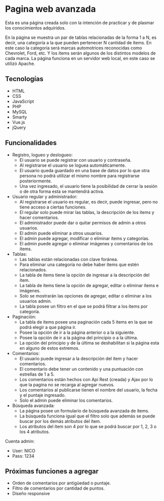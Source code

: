 # Pagina web avanzada
Esta es una página creada solo con la intención de practicar y de plasmar los conocimientos adquiridos.

En la página se muestra un par de tablas relacionadas de la forma 1 a N, es decir, una categoría
a la que pueden pertenecer N cantidad de ítems. En este caso la categoría será marcas automotrices reconocidas
como Chevrolet, Ford, etc. Y los ítems serán algunos de los distintos modelos de cada marca.
La página funciona en un servidor web local, en este caso se utilizó Apache.

## Tecnologías
- HTML      
- CSS       
- JavaScript
- PHP
- MySQL
- Smarty
- Vue.js
- jQuery

## Funcionalidades
- Registro, logueo y deslogueo:
  - El usuario se puede registrar con usuario y contraseña. 
  - Al registrarse el usuario se loguea automáticamente.
  - El usuario queda guardado en una base de datos por lo que otra persona no podrá utilizar el mismo nombre para registrarse posteriormente.
  - Una vez ingresado, el usuario tiene la posibilidad de cerrar la sesión o de otra forma esta se mantendrá activa.
- Usuario regular y administrador:
  - Al registrarse el usuario es regular, es decir, puede ingresar, pero no tiene acceso a ciertas funciones.
  - El regular solo puede mirar las tablas, la descripción de los ítems y hacer comentarios.
  - El administrador puede dar o quitar permisos de admin a otros usuarios.
  - El admin puede eliminar a otros usuarios.
  - El admin puede agregar, modificar o eliminar ítems y categorías.
  - El admin puede agregar o eliminar imágenes y comentarios de los ítems.
- Tablas:
  - Las tablas están relacionadas con clave foránea.
  - Para eliminar una categoría no debe haber ítems que estén relacionados.
  - La tabla de ítems tiene la opción de ingresar a la descripción del ítem.
  - La tabla de ítems tiene la opción de agregar, editar o eliminar ítems e imágenes.
  - Solo se mostrarán las opciones de agregar, editar o eliminar a los usuarios admin.
  - La tabla posee un filtro en el que se podrá filtrar a los ítems por categoría.
- Paginación:
  - La tabla de ítems posee una paginación cada 5 ítems en la que se podrá elegir a que página ir.
  - Posee la opción de ir a la página anterior o a la siguiente.
  - Posee la opción de ir a la página del principio o a la última.
  - La opción del principio y de la última se deshabilitan si la página esta en alguno de estos extremos.
- Comentarios:
  - El usuario puede ingresar a la descripción del ítem y hacer comentarios.
  - El comentario debe tener un contenido y una puntuación con estrellas de 1 a 5.
  - Los comentarios están hechos con Api Rest (creada) y Ajax por lo que la pagina no se recarga al agregar nuevos.
  - Los comentarios al publicarse tienen el nombre del usuario, la fecha y el puntaje ingresado.
  - Solo el admin puede eliminar los comentarios.
- Búsqueda avanzada:
  - La página posee un formulario de búsqueda avanzada de ítems.
  - La búsqueda funciona igual que el filtro solo que además se puede buscar por los demás atributos del ítem.
  - Los atributos del ítem son 4 por lo que se podrá buscar por 1, 2, 3 o los 4 atributos.

Cuenta admin:
- User: NICO
- Pass: 1234
   
## Próximas funciones a agregar
- Orden de comentarios por antigüedad o puntaje.
- Filtro de comentarios por cantidad de puntos.
- Diseño responsive
